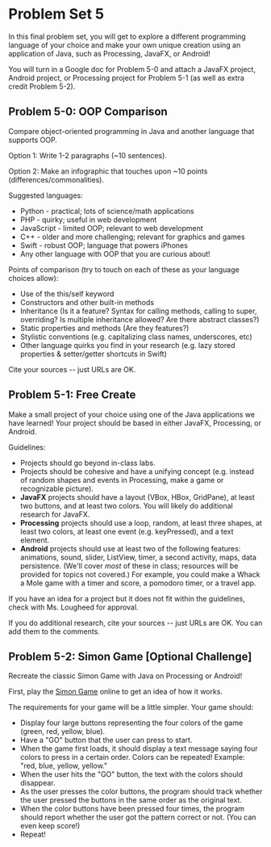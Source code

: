 # Problem Set 5

In this final problem set, you will get to explore a different programming language of your choice and make your own unique creation using an application of Java, such as Processing, JavaFX, or Android!

You will turn in a Google doc for Problem 5-0 and attach a JavaFX project, Android project, or Processing project for Problem 5-1 (as well as extra credit Problem 5-2).

## Problem 5-0: OOP Comparison

Compare object-oriented programming in Java and another language that supports OOP.

Option 1: Write 1-2 paragraphs (~10 sentences).

Option 2: Make an infographic that touches upon ~10 points (differences/commonalities).

Suggested languages:

* Python - practical; lots of science/math applications
* PHP - quirky; useful in web development
* JavaScript - limited OOP; relevant to web development
* C++ - older and more challenging; relevant for graphics and games
* Swift - robust OOP; language that powers iPhones
* Any other language with OOP that you are curious about!

Points of comparison (try to touch on each of these as your language choices allow):

* Use of the this/self keyword
* Constructors and other built-in methods
* Inheritance (Is it a feature? Syntax for calling methods, calling to super, overriding? Is multiple inheritance allowed? Are there abstract classes?)
* Static properties and methods (Are they features?)
* Stylistic conventions (e.g. capitalizing class names, underscores, etc)
* Other language quirks you find in your research (e.g. lazy stored properties & setter/getter shortcuts in Swift)

Cite your sources -- just URLs are OK.

## Problem 5-1: Free Create

Make a small project of your choice using one of the Java applications we have learned! Your project should be based in either JavaFX, Processing, or Android.

Guidelines:

* Projects should go beyond in-class labs.
* Projects should be cohesive and have a unifying concept (e.g. instead of random shapes and events in Processing, make a game or recognizable picture).
* **JavaFX** projects should have a layout (VBox, HBox, GridPane), at least two buttons, and at least two colors. You will likely do additional research for JavaFX.
* **Processing** projects should use a loop, random, at least three shapes, at least two colors, at least one event (e.g. keyPressed), and a text element.
* **Android** projects should use at least two of the following features: animations, sound, slider, ListView, timer, a second activity, maps, data persistence. (We'll cover *most* of these in class; resources will be provided for topics not covered.) For example, you could make a Whack a Mole game with a timer and score, a pomodoro timer, or a travel app.

If you have an idea for a project but it does not fit within the guidelines, check with Ms. Lougheed for approval.

If you do additional research, cite your sources -- just URLs are OK. You can add them to the comments.

## Problem 5-2: Simon Game [Optional Challenge]

Recreate the classic Simon Game with Java on Processing or Android!

First, play the [Simon Game](http://www.freesimon.org/) online to get an idea of how it works.

The requirements for your game will be a little simpler. Your game should:

* Display four large buttons representing the four colors of the game (green, red, yellow, blue).
* Have a "GO" button that the user can press to start.
* When the game first loads, it should display a text message saying four colors to press in a certain order. Colors can be repeated! Example: "red, blue, yellow, yellow."
* When the user hits the "GO" button, the text with the colors should disappear.
* As the user presses the color buttons, the program should track whether the user pressed the buttons in the same order as the original text.
* When the color buttons have been pressed four times, the program should report whether the user got the pattern correct or not. (You can even keep score!)
* Repeat!
